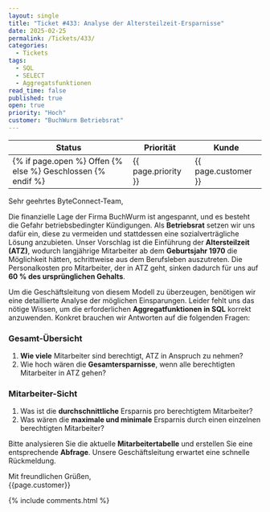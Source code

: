 ```yaml
---
layout: single
title: "Ticket #433: Analyse der Altersteilzeit-Ersparnisse"
date: 2025-02-25
permalink: /Tickets/433/
categories:
  - Tickets
tags:
  - SQL
  - SELECT
  - Aggregatsfunktionen
read_time: false
published: true
open: true
priority: "Hoch"
customer: "BuchWurm Betriebsrat"
---
```


| Status | Priorität | Kunde |
|--------|----------|--------|
| {% if page.open %} Offen {% else %} Geschlossen {% endif %} | {{ page.priority }} | {{ page.customer }} |


Sehr geehrtes ByteConnect-Team,

Die finanzielle Lage der Firma BuchWurm ist angespannt, und es besteht die Gefahr betriebsbedingter Kündigungen. Als **Betriebsrat** setzen wir uns dafür ein, diese zu vermeiden und stattdessen eine sozialverträgliche Lösung anzubieten. Unser Vorschlag ist die Einführung der **Altersteilzeit (ATZ)**, wodurch langjährige Mitarbeiter ab dem **Geburtsjahr 1970** die Möglichkeit hätten, schrittweise aus dem Berufsleben auszutreten. Die Personalkosten pro Mitarbeiter, der in ATZ geht, sinken dadurch für uns auf **60 % des ursprünglichen Gehalts**.

Um die Geschäftsleitung von diesem Modell zu überzeugen, benötigen wir eine detaillierte Analyse der möglichen Einsparungen. Leider fehlt uns das nötige Wissen, um die erforderlichen **Aggregatfunktionen in SQL** korrekt anzuwenden. Konkret brauchen wir Antworten auf die folgenden Fragen:

### Gesamt-Übersicht
1. **Wie viele** Mitarbeiter sind berechtigt, ATZ in Anspruch zu nehmen?
2. Wie hoch wären die **Gesamtersparnisse**, wenn alle berechtigten Mitarbeiter in ATZ gehen?

### Mitarbeiter-Sicht
1. Was ist die **durchschnittliche** Ersparnis pro berechtigtem Mitarbeiter?
2. Was wären die **maximale und minimale** Ersparnis durch einen einzelnen berechtigten Mitarbeiter?

Bitte analysieren Sie die aktuelle **Mitarbeitertabelle** und erstellen Sie eine entsprechende **Abfrage**. Unsere Geschäftsleitung erwartet eine schnelle Rückmeldung.

Mit freundlichen Grüßen,  
{{page.customer}}

{% include comments.html %}